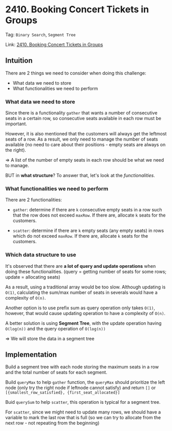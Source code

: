 # 2410. Booking Concert Tickets in Groups

Tag: `Binary Search`, `Segment Tree`

Link: [2410. Booking Concert Tickets in Groups](https://leetcode.com/problems/booking-concert-tickets-in-groups/description/)

## Intuition

There are 2 things we need to consider when doing this challenge:

- What data we need to store
- What functionalities we need to perform

### What data we need to store

Since there is a functionality `gather` that wants a number of consecutive seats in a certain row, so consecutive seats available in each row must be important.

However, it is also mentioned that the customers will always get the leftmost seats of a row. As a result, we only need to manage the number of seats available (no need to care about their positions - empty seats are always on the right).

=> A list of the number of empty seats in each row should be what we need to manage.

BUT in **what structure**? To answer that, let's look at the *functionalities*.

### What functionalities we need to perform

There are 2 functionalities:

- `gather`: determine if there are `k` consecutive empty seats in a row such that the row does not exceed `maxRow`. If there are, allocate `k` seats for the customers.

- `scatter`: determine if there are `k` empty seats (any empty seats) in rows which do not exceed `maxRow`. If there are, allocate `k` seats for the customers.

### Which data structure to use

It's observed that there are **a lot of query and update operations** when doing these functionalities. (query = getting number of seats for some rows; update = allocating seats)

As a result, using a traditional array would be too slow. Although updating is `O(1)`, calculating the sum/max number of seats in severals would have a complexity of `O(n)`.

Another option is to use prefix sum as query operation only takes `O(1)`, however, that would cause updating operation to have a complexity of `O(n)`.

A better solution is using **Segment Tree**, with the update operation having `O(log(n))` and the query operation of `O(log(n))`

=> We will store the data in a segment tree

## Implementation

Build a segment tree with each node storing the maximum seats in a row and the total number of seats for each segment.

Build `queryMax` to help `gather` function, the `queryMax` should prioritize the left node (only try the right node if leftnode cannot satisfy) and return `[]` or `[{smallest_row_satisfied}, {first_seat_allocated}]`

Buid `querySum` to help `scatter`, this operation is typical for a segment tree.

For `scatter`, since we might need to update many rows, we should have a variable to mark the last row that is full (so we can try to allocate from the next row - not repeating from the beginning)
